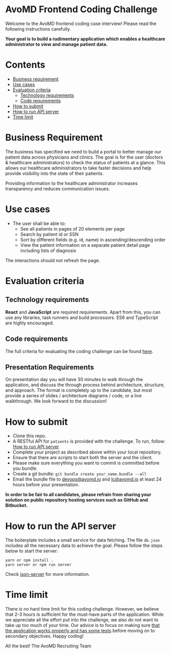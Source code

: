 # AvoMD Frontend Coding Challenge

Welcome to the AvoMD frontend coding case interview! Please read the following instructions carefully.

**Your goal is to build a rudimentary application which enables a healthcare administrator to view and manage patient data.**

# Contents

-   [Business requirement](#business-requirement)
-   [Use cases](#use-cases)
-   [Evaluation criteria](#evaluation-criteria)
    -   [Technology requirements](#technology-requirements)
    -   [Code requirements](Criteria.md#must-have)
-   [How to submit](#how-to-submit)
-   [How to run API server](#how-to-run-api-server)
-   [Time limit](#time-limit)

# Business Requirement

The business has specified we need to build a portal to better manage our patient data across physicians and clinics. The goal is for the user (doctors & healthcare administrators) to check the status of patients at a glance. This allows our healthcare administrators to take faster decisions and help provide visibility into the state of their patients.

Providing information to the healthcare administrator increases transparency and reduces communication issues.

# Use cases

- The user shall be able to:
  - See all patients in pages of 20 elements per page
  - Search by patient id or SSN
  - Sort by different fields (e.g. id, name) in ascending/descending order
  - View the patient information on a separate patient detail page including lists of diagnosis

The interactions should not refresh the page.

# Evaluation criteria

## Technology requirements

**React** and **JavaScript** are required requirements. Apart from this, you can use any libraries, task runners and build processors. ES6 and TypeScript are highly encouraged.

## Code requirements

The full criteria for evaluating the coding challenge can be found [here](./Criteria.md).

## Presentation Requirements

On presentation day you will have 30 minutes to walk through the application, and discuss the through process behind architecture, structure, and approach. The format is completely up to the candidate, but most provide a series of slides / architecture diagrams / code, or a live walkthrough. We look forward to the discussion!

# How to submit

- Clone this repo.
- A RESTful API for `patients` is provided with the challenge. To run, follow: [How to run API server](#how-to-run-api-server)
- Complete your project as described above within your local repository.
- Ensure that there are scripts to start both the server and the client.
- Please make sure everything you want to commit is committed before you bundle.
- Create a git bundle: `git bundle create your_name.bundle --all`
- Email the bundle file to devops@avomd.io and lc@avomd.io at least 24 hours before your presentation.

**In order to be fair to all candidates, please refrain from sharing your solution on public repository hosting services such as GitHub and Bitbucket.**

# How to run the API server

The boilerplate includes a small service for data fetching. The file `db.json` includes all the necessary data to achieve the goal. Please follow the steps below to start the server:

```
yarn or npm install .
yarn server or npm run server
```

Check [json-server](https://github.com/typicode/json-server) for more information.

# Time limit

There is no hard time limit for this coding challenge. However, we believe that 2-3 hours is sufficient for the must-have parts of the application. While we appreciate all the effort put into the challenge, we also do not want to take up too much of your time. Our advice is to focus on making sure [that the application works properly and has some tests](Criteria.md#must-have) before moving on to secondary objectives. Happy coding!

All the best!
The AvoMD Recruiting Team
